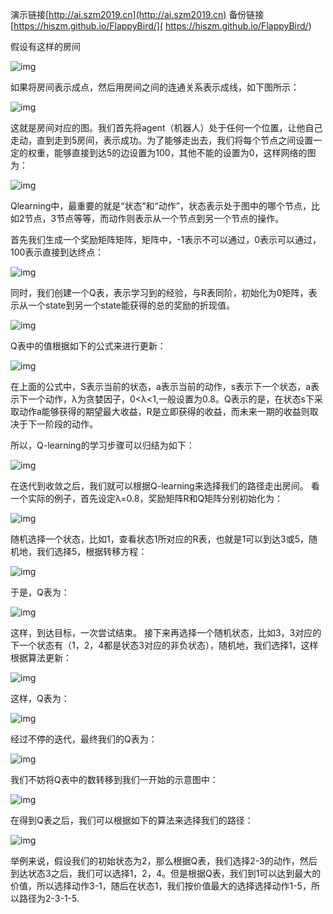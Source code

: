 
演示链接[http://ai.szm2019.cn](http://ai.szm2019.cn)
备份链接[https://hiszm.github.io/FlappyBird/]( https://hiszm.github.io/FlappyBird/)

假设有这样的房间

 

![img](https://images.gitee.com/uploads/images/2020/0224/162212_a5152d6a_5641975.png)

 

如果将房间表示成点，然后用房间之间的连通关系表示成线，如下图所示：

 ![img](https://images.gitee.com/uploads/images/2020/0224/162212_59737e15_5641975.png)

 

 

这就是房间对应的图。我们首先将agent（机器人）处于任何一个位置，让他自己走动，直到走到5房间，表示成功。为了能够走出去，我们将每个节点之间设置一定的权重，能够直接到达5的边设置为100，其他不能的设置为0，这样网络的图为：

 ![img](https://images.gitee.com/uploads/images/2020/0224/162212_9692e359_5641975.png)

 

 

Qlearning中，最重要的就是“状态”和“动作”，状态表示处于图中的哪个节点，比如2节点，3节点等等，而动作则表示从一个节点到另一个节点的操作。

首先我们生成一个奖励矩阵矩阵，矩阵中，-1表示不可以通过，0表示可以通过，100表示直接到达终点：

 

![img](https://images.gitee.com/uploads/images/2020/0224/162212_b10cc8eb_5641975.png)

 

同时，我们创建一个Q表，表示学习到的经验，与R表同阶，初始化为0矩阵，表示从一个state到另一个state能获得的总的奖励的折现值。

 ![img](https://images.gitee.com/uploads/images/2020/0224/162212_fe264d32_5641975.png)

 

 

Q表中的值根据如下的公式来进行更新：

 

![img](https://images.gitee.com/uploads/images/2020/0224/162212_c631f304_5641975.png)

 

在上面的公式中，S表示当前的状态，a表示当前的动作，s表示下一个状态，a表示下一个动作，λ为贪婪因子，0<λ<1,一般设置为0.8。Q表示的是，在状态s下采取动作a能够获得的期望最大收益，R是立即获得的收益，而未来一期的收益则取决于下一阶段的动作。

所以，Q-learning的学习步骤可以归结为如下：

 

![img](https://images.gitee.com/uploads/images/2020/0224/162214_f5813d2c_5641975.png)

 

在迭代到收敛之后，我们就可以根据Q-learning来选择我们的路径走出房间。
看一个实际的例子，首先设定λ=0.8，奖励矩阵R和Q矩阵分别初始化为：

 

![img](https://images.gitee.com/uploads/images/2020/0224/162212_e54b1a13_5641975.png)

 

 

 

 

随机选择一个状态，比如1，查看状态1所对应的R表，也就是1可以到达3或5，随机地，我们选择5，根据转移方程：

 ![img](https://images.gitee.com/uploads/images/2020/0224/162213_da802d0a_5641975.png)

 

 

于是，Q表为：

 

![img](https://images.gitee.com/uploads/images/2020/0224/162212_0826a7af_5641975.png)

 

这样，到达目标，一次尝试结束。
接下来再选择一个随机状态，比如3，3对应的下一个状态有（1，2，4都是状态3对应的非负状态），随机地，我们选择1，这样根据算法更新：

 

![img](https://images.gitee.com/uploads/images/2020/0224/162212_7f30f5b4_5641975.png)

 

这样，Q表为：

 

![img](https://images.gitee.com/uploads/images/2020/0224/162212_d5adcc9a_5641975.png)

 

经过不停的迭代，最终我们的Q表为：

 ![img](https://images.gitee.com/uploads/images/2020/0224/162212_abaa0652_5641975.png)

 

 

我们不妨将Q表中的数转移到我们一开始的示意图中：

 

![img](https://images.gitee.com/uploads/images/2020/0224/162212_d35f063c_5641975.png)

 

在得到Q表之后，我们可以根据如下的算法来选择我们的路径：

 

![img](https://images.gitee.com/uploads/images/2020/0224/162212_c4e51d98_5641975.png)

 

举例来说，假设我们的初始状态为2，那么根据Q表，我们选择2-3的动作，然后到达状态3之后，我们可以选择1，2，4。但是根据Q表，我们到1可以达到最大的价值，所以选择动作3-1，随后在状态1，我们按价值最大的选择选择动作1-5，所以路径为2-3-1-5.
